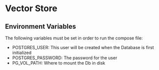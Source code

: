 # Vector Store

## Environment Variables

The following variables must be set in order to run the compose file:
 - POSTGRES_USER: This user will be created when the Database is first initialized
 - POSTGRES_PASSWORD: The password for the user
 - PG_VOL_PATH: Where to mount the Db in disk
